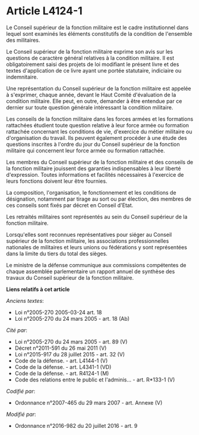 # Article L4124-1

Le Conseil supérieur de la fonction militaire est le cadre institutionnel dans lequel sont examinés les éléments constitutifs
de la condition de l'ensemble des militaires.

Le Conseil supérieur de la fonction militaire exprime son avis sur les questions de caractère général relatives à la
condition militaire. Il est obligatoirement saisi des projets de loi modifiant le présent livre et des textes d'application
de ce livre ayant une portée statutaire, indiciaire ou indemnitaire.

Une représentation du Conseil supérieur de la fonction militaire est appelée à s'exprimer, chaque année, devant le Haut
Comité d'évaluation de la condition militaire. Elle peut, en outre, demander à être entendue par ce dernier sur toute
question générale intéressant la condition militaire. 

Les conseils de la fonction militaire dans les forces armées et les formations rattachées étudient toute question relative à
leur force armée ou formation rattachée concernant les conditions de vie, d'exercice du métier militaire ou d'organisation du
travail. Ils peuvent également procéder à une étude des questions inscrites à l'ordre du jour du Conseil supérieur de la
fonction militaire qui concernent leur force armée ou formation rattachée.

Les membres du Conseil supérieur de la fonction militaire et des conseils de la fonction militaire jouissent des garanties
indispensables à leur liberté d'expression. Toutes informations et facilités nécessaires à l'exercice de leurs fonctions
doivent leur être fournies.

La composition, l'organisation, le fonctionnement et les conditions de désignation, notamment par tirage au sort ou par
élection, des membres de ces conseils sont fixés par décret en Conseil d'Etat.

Les retraités militaires sont représentés au sein du Conseil supérieur de la fonction militaire.

Lorsqu'elles sont reconnues représentatives pour siéger au Conseil supérieur de la fonction militaire, les associations
professionnelles nationales de militaires et leurs unions ou fédérations y sont représentées dans la limite du tiers du total
des sièges. 

Le ministre de la défense communique aux commissions compétentes de chaque assemblée parlementaire un rapport annuel de
synthèse des travaux du Conseil supérieur de la fonction militaire.

**Liens relatifs à cet article**

_Anciens textes_:

  - Loi n°2005-270 2005-03-24 art. 18
  - Loi n°2005-270 du 24 mars 2005 - art. 18 (Ab)

_Cité par_:

  - Loi n°2005-270 du 24 mars 2005 - art. 89 (V)
  - Décret n°2011-591 du 26 mai 2011 (V)
  - Loi n°2015-917 du 28 juillet 2015 - art. 32 (V)
  - Code de la défense. - art. L4144-1 (V)
  - Code de la défense. - art. L4341-1 (VD)
  - Code de la défense. - art. R4124-1 (M)
  - Code des relations entre le public et l'adminis... - art. R*133-1 (V)

_Codifié par_:

  - Ordonnance n°2007-465 du 29 mars 2007 - art. Annexe (V)

_Modifié par_:

  - Ordonnance n°2016-982 du 20 juillet 2016 - art. 9
